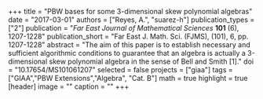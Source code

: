+++
title = "PBW bases for some 3-dimensional skew polynomial algebras"
date = "2017-03-01"
authors = ["Reyes, A.", "suarez-h"]
publication_types = ["2"]
publication = "*Far East Journal of Mathematical Sciences* **101** (6), 1207-1228"
publication_short = "Far East J.  Math. Sci. (FJMS), (101), 6, pp. 1207-1228"
abstract = "The aim of this paper is to establish necessary and sufficient algorithmic conditions to guarantee that an algebra is actually a 3-dimensional skew polynomial algebra in the sense of Bell and Smith [1]."
doi = "10.17654/MS101061207"
selected = false
projects = ["giaa"]
tags = ["GIAA","PBW Extensions","Algebra", "Cat. B"]
math = true
highlight = true
[header]
image = ""
caption = ""
+++
